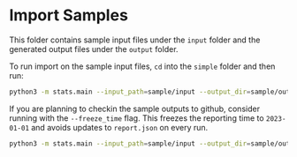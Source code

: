 # Import Samples

This folder contains sample input files under the `input` folder and the generated output files under the `output` folder.

To run import on the sample input files, `cd` into the `simple` folder and then run:

```bash
python3 -m stats.main --input_path=sample/input --output_dir=sample/output
```

If you are planning to checkin the sample outputs to github, 
consider running with the `--freeze_time` flag.
This freezes the reporting time to `2023-01-01` and avoids updates to `report.json` on every run.

```bash
python3 -m stats.main --input_path=sample/input --output_dir=sample/output --freeze_time
```


